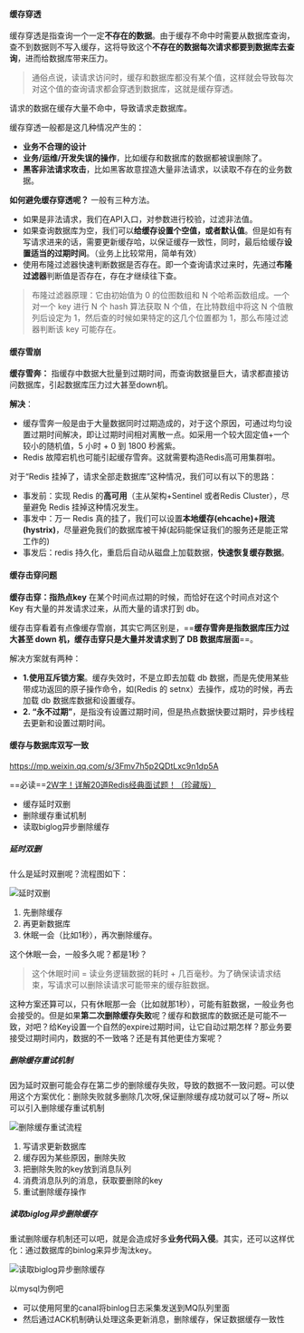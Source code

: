 #### 缓存穿透

缓存穿透是指查询一个一定**不存在的数据**。由于缓存不命中时需要从数据库查询，查不到数据则不写入缓存，这将导致这个**不存在的数据每次请求都要到数据库去查询**，进而给数据库带来压力。

> 通俗点说，读请求访问时，缓存和数据库都没有某个值，这样就会导致每次对这个值的查询请求都会穿透到数据库，这就是缓存穿透。

请求的数据在缓存大量不命中，导致请求走数据库。

缓存穿透一般都是这几种情况产生的：

- **业务不合理的设计**
- **业务/运维/开发失误的操作**，比如缓存和数据库的数据都被误删除了。
- **黑客非法请求攻击**，比如黑客故意捏造大量非法请求，以读取不存在的业务数据。

**如何避免缓存穿透呢？** 一般有三种方法。

-  如果是非法请求，我们在API入口，对参数进行校验，过滤非法值。
-  如果查询数据库为空，我们可以**给缓存设置个空值，或者默认值**。但是如有有写请求进来的话，需要更新缓存哈，以保证缓存一致性，同时，最后给缓存**设置适当的过期时间**。（业务上比较常用，简单有效）
-  使用布隆过滤器快速判断数据是否存在。即一个查询请求过来时，先通过**布隆过滤器**判断值是否存在，存在才继续往下查。

> 布隆过滤器原理：它由初始值为 0 的位图数组和 N 个哈希函数组成。一个对一个 key 进行 N 个 hash 算法获取 N 个值，在比特数组中将这 N 个值散列后设定为 1，然后查的时候如果特定的这几个位置都为 1，那么布隆过滤器判断该 key 可能存在。

#### **缓存雪崩**

**缓存雪奔：** 指缓存中数据大批量到过期时间，而查询数据量巨大，请求都直接访问数据库，引起数据库压力过大甚至down机。

**解决**：

- 缓存雪奔一般是由于大量数据同时过期造成的，对于这个原因，可通过均匀设置过期时间解决，即让过期时间相对离散一点。如采用一个较大固定值+一个较小的随机值，5 小时 + 0 到 1800 秒酱紫。
- Redis 故障宕机也可能引起缓存雪奔。这就需要构造Redis高可用集群啦。

对于“Redis 挂掉了，请求全部走数据库”这种情况，我们可以有以下的思路：

- 事发前：实现 Redis 的**高可用**（主从架构+Sentinel 或者Redis Cluster），尽量避免 Redis 挂掉这种情况发生。
- 事发中：万一 Redis 真的挂了，我们可以设置**本地缓存(ehcache)+限流(hystrix)**，尽量避免我们的数据库被干掉(起码能保证我们的服务还是能正常工作的)
- 事发后：redis 持久化，重启后自动从磁盘上加载数据，**快速恢复缓存数据**。



#### 缓存击穿问题

**缓存击穿：**指**热点key** 在某个时间点过期的时候，而恰好在这个时间点对这个 Key 有大量的并发请求过来，从而大量的请求打到 db。

缓存击穿看着有点像缓存雪崩，其实它两区别是，==**缓存雪奔是指数据库压力过大甚至 down 机，缓存击穿只是大量并发请求到了 DB 数据库层面**==。

解决方案就有两种：

- **1.使用互斥锁方案**。缓存失效时，不是立即去加载 db 数据，而是先使用某些带成功返回的原子操作命令，如(Redis 的 setnx）去操作，成功的时候，再去加载 db 数据库数据和设置缓存。
- **2. “永不过期”**，是指没有设置过期时间，但是热点数据快要过期时，异步线程去更新和设置过期时间。



#### 缓存与数据库双写一致

https://mp.weixin.qq.com/s/3Fmv7h5p2QDtLxc9n1dp5A

==必读==[2W字！详解20道Redis经典面试题！（珍藏版）](https://mp.weixin.qq.com/s/1wqbnpN8aeDBoy9NDh66vg)

- 缓存延时双删
- 删除缓存重试机制
- 读取biglog异步删除缓存

##### 延时双删

什么是延时双删呢？流程图如下：

![延时双删](https://cdn.jsdelivr.net/gh/YangZhiqiang98/ImageBed/20211101204233.png)

1. 先删除缓存
2. 再更新数据库
3. 休眠一会（比如1秒），再次删除缓存。

这个休眠一会，一般多久呢？都是1秒？

> 这个休眠时间 =  读业务逻辑数据的耗时 + 几百毫秒。为了确保读请求结束，写请求可以删除读请求可能带来的缓存脏数据。

这种方案还算可以，只有休眠那一会（比如就那1秒），可能有脏数据，一般业务也会接受的。但是如果**第二次删除缓存失败**呢？缓存和数据库的数据还是可能不一致，对吧？给Key设置一个自然的expire过期时间，让它自动过期怎样？那业务要接受过期时间内，数据的不一致咯？还是有其他更佳方案呢？

##### 删除缓存重试机制

因为延时双删可能会存在第二步的删除缓存失败，导致的数据不一致问题。可以使用这个方案优化：删除失败就多删除几次呀,保证删除缓存成功就可以了呀~ 所以可以引入删除缓存重试机制

![删除缓存重试流程](https://cdn.jsdelivr.net/gh/YangZhiqiang98/ImageBed/20211101204341.jpg)

1. 写请求更新数据库
2. 缓存因为某些原因，删除失败
3. 把删除失败的key放到消息队列
4. 消费消息队列的消息，获取要删除的key
5. 重试删除缓存操作

##### 读取biglog异步删除缓存

重试删除缓存机制还可以吧，就是会造成好多**业务代码入侵**。其实，还可以这样优化：通过数据库的binlog来异步淘汰key。

![读取biglog异步删除缓存](https://cdn.jsdelivr.net/gh/YangZhiqiang98/ImageBed/20211101204426.jpg)

以mysql为例吧

- 可以使用阿里的canal将binlog日志采集发送到MQ队列里面
- 然后通过ACK机制确认处理这条更新消息，删除缓存，保证数据缓存一致性
